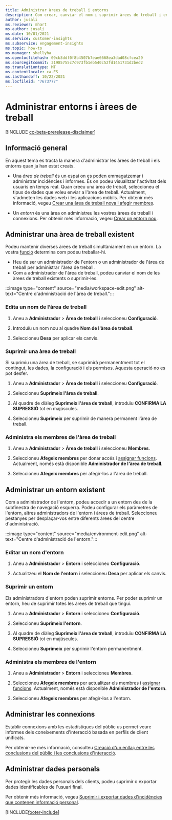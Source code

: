 ```yaml
---
title: Administrar àrees de treball i entorns
description: Com crear, canviar el nom i suprimir àrees de treball i entorns.
author: jusali
ms.reviewer: mhart
ms.author: jusali
ms.date: 10/01/2021
ms.service: customer-insights
ms.subservice: engagement-insights
ms.topic: how-to
ms.manager: shellyha
ms.openlocfilehash: 09cb3ddf0f8b4507b7eae6668ea3dad08cfcea29
ms.sourcegitcommit: 31985755c7c973fb1eb540c52fd1451731d2bed2
ms.translationtype: MT
ms.contentlocale: ca-ES
ms.lasthandoff: 10/22/2021
ms.locfileid: "7673777"
---
```

# <a name="manage-environments-and-workspaces"></a>Administrar entorns i àrees de treball

[!INCLUDE [cc-beta-prerelease-disclaimer](includes/cc-beta-prerelease-disclaimer.md)]

## <a name="overview"></a>Informació general

En aquest tema es tracta la manera d'administrar les àrees de treball i els entorns quan ja han estat creats. 

- Una *àrea de treball* és un espai on es poden emmagatzemar i administrar incidències i informes. És on podeu visualitzar l'activitat dels usuaris en temps real. Quan creeu una àrea de treball, seleccioneu el tipus de dades que voleu enviar a l'àrea de treball. Actualment, s'admeten les dades web i les aplicacions mòbils. Per obtenir més informació, vegeu [Crear una àrea de treball nova i afegir membres](create-workspace.md).

- Un *entorn* és una àrea on administreu les vostres àrees de treball i connexions. Per obtenir més informació, vegeu [Crear un entorn nou](create-new-environment.md).

## <a name="manage-an-existing-workspace"></a>Administrar una àrea de treball existent

Podeu mantenir diverses àrees de treball simultàniament en un entorn. La vostra [funció](user-roles.md) determina com podeu treballar-hi. 

 - Heu de ser un administrador de l'entorn o un administrador de l'àrea de treball per administrar l'àrea de treball.
 - Com a administrador de l'àrea de treball, podeu canviar el nom de les àrees de treball existents o suprimir-les. 

:::image type="content" source="media/workspace-edit.png" alt-text="Centre d'administració de l'àrea de treball.":::

### <a name="edit-a-workspace-name"></a>Edita un nom de l’àrea de treball

1. Aneu a **Administrador** > **Àrea de treball** i seleccioneu **Configuració**.

1. Introduïu un nom nou al quadre **Nom de l'àrea de treball**.

1. Seleccioneu **Desa** per aplicar els canvis.

### <a name="delete-a-workspace"></a>Suprimir una àrea de treball

Si suprimiu una àrea de treball, se suprimirà permanentment tot el contingut, les dades, la configuració i els permisos. Aquesta operació no es pot desfer.

1. Aneu a **Administrador** > **Àrea de treball** i seleccioneu **Configuració**.

1. Seleccioneu **Suprimeix l'àrea de treball**. 

1. Al quadre de diàleg **Suprimeix l'àrea de treball**, introduïu **CONFIRMA LA SUPRESSIÓ** tot en majúscules. 

1. Seleccioneu **Suprimeix** per suprimir de manera permanent l'àrea de treball.

### <a name="manage-workspace-members"></a>Administra els membres de l'àrea de treball

1. Aneu a **Administrador** > **Àrea de treball** i seleccioneu **Membres**.

1. Seleccioneu **Afegeix membres** per donar accés i [assignar funcions](user-roles.md). Actualment, només està disponible **Administrador de l'àrea de treball**.

1. Seleccioneu **Afegeix membres** per afegir-los a l'àrea de treball.

## <a name="manage-an-existing-environment"></a>Administrar un entorn existent

Com a administrador de l'entorn, podeu accedir a un entorn des de la subfinestra de navegació esquerra. Podeu configurar els paràmetres de l'entorn, altres administradors de l'entorn i àrees de treball. Seleccioneu pestanyes per desplaçar-vos entre diferents àrees del centre d'administració.

:::image type="content" source="media/environment-edit.png" alt-text="Centre d'administració de l'entorn.":::

### <a name="edit-an-environment-name"></a>Editar un nom d'entorn

1. Aneu a **Administrador** > **Entorn** i seleccioneu **Configuració**.

1. Actualitzeu el **Nom de l'entorn** i seleccioneu **Desa** per aplicar els canvis.

### <a name="delete-an-environment"></a>Suprimir un entorn

Els administradors d'entorn poden suprimir entorns. Per poder suprimir un entorn, heu de suprimir totes les àrees de treball que tingui.

1. Aneu a **Administrador** > **Entorn** i seleccioneu **Configuració**.

1. Seleccioneu **Suprimeix l'entorn**. 

1. Al quadre de diàleg **Suprimeix l'àrea de treball**, introduïu **CONFIRMA LA SUPRESSIÓ** tot en majúscules. 

1. Seleccioneu **Suprimeix** per suprimir l'entorn permanentment.

### <a name="manage-environment-members"></a>Administra els membres de l'entorn

1. Aneu a **Administrador** > **Entorn** i seleccioneu **Membres**.

1. Seleccioneu **Afegeix membres** per actualitzar els membres i [assignar funcions](user-roles.md). Actualment, només està disponible **Administrador de l'entorn**.

1. Seleccioneu **Afegeix membres** per afegir-los a l'entorn.

## <a name="manage-connections"></a>Administrar les connexions

Establir connexions amb les estadístiques del públic us permet veure informes dels coneixements d'interacció basada en perfils de client unificats. 

Per obtenir-ne més informació, consulteu [Creació d'un enllaç entre les conclusions del públic i les conclusions d'interacció](integrate-audience-insights-engagement-insights.md).

## <a name="manage-personal-data"></a>Administrar dades personals

Per protegir les dades personals dels clients, podeu suprimir o exportar dades identificables de l'usuari final.

Per obtenir més informació, vegeu [Suprimir i exportar dades d'incidències que contenen informació personal](../dsr-rights-requests.md#deleting-and-exporting-event-data-containing-end-user-identifiable-information).

[!INCLUDE[footer-include](../includes/footer-banner.md)]
